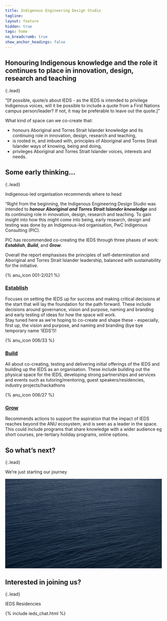 ```yaml
---
title: Indigenous Engineering Design Studio
tagline:
layout: feature
hidden: true
tags: home
no_breadcrumb: true
show_anchor_headings: false
---
```


## Honouring Indigenous knowledge and the role it continues to place in innovation, design, research and teaching

{:.lead}

“[If possible, quote/s about IEDS - as the IEDS is intended to privilege Indigenous voices, will it be possible to include a quote from a First Nations campus person/leader? If not, it may be preferable to leave out the quote.]”

What kind of space can we co-create that:
 - honours Aboriginal and Torres Strait Islander knowledge and its continuing role in innovation, design, research and teaching, 
 - is rooted in, and imbued with, principles of Aboriginal and Torres Strait Islander ways of knowing, being and doing,
 - privileges Aboriginal and Torres Strait Islander voices, interests and needs.


## Some early thinking...

{:.lead}

Indigenous-led organisation recommends where to head

“Right from the beginning, the Indigenous Engineering Design Studio was intended to ***honour Aboriginal and Torres Strait Islander knowledge*** and its continuing role in innovation, design, research and teaching. To gain insight into how this might come into being, early research, design and testing was done by an Indigenous-led organisation, PwC Indigenous Consulting (PIC). 

PIC has recommended co-creating the IEDS through three phases of work: ***Establish***, ***Build***, and ***Grow***. 

Overall the report emphasises the principles of self-determination and Aboriginal and Torres Strait Islander leadership, balanced with sustainability for the initiative. 

<style>
/* FIXME (duplicated across from cybernetics homepage) */
.img-container {
  display: grid;
  place-items: center;
}
.img-container img {
  width: 50%;
  margin-bottom: 1rem;
}
</style>

<div class="grid grid--3">
  <article markdown="1">

{% anu_icon 001-2/021 %}

### [Establish](#)

Focuses on setting the IEDS up for success and making critical decisions at the start that will lay the foundation for the path forward. These include decisions around governance, vision and purpose, naming and branding and early testing of ideas for how the space will work.  
Stay tuned here as we’re hoping to co-create and shape these - especially, first up, the vision and purpose, and naming and branding (bye bye temporary name ‘IEDS’!)! 

  </article>

  <article markdown="1">

{% anu_icon 006/33 %}

### [Build](#)

All about co-creating, testing and delivering initial offerings of the IEDS and building up the IEDS as an organisation. These include building out the physical space for the IEDS, developing strong partnerships and services and events such as tutoring/mentoring, guest speakers/residencies, industry projects/hackathons 

  </article>

  <article markdown="1">

{% anu_icon 006/27 %}

### [Grow](#)

Recommends actions to support the aspiration that the impact of IEDS reaches beyond the ANU ecosystem, and is seen as a leader in the space. This could include programs that share knowledge with a wider audience eg short courses, pre-tertiary holiday programs, online options.

  </article>

</div>

## So what’s next?

{:.lead}

We’re just starting our journey

![Banner Image for Residencies](assets/images/IEDS%20-%20placeholder%20image.jpeg)

## Interested in joining us?

{:.lead}

IEDS Residencies


{% include ieds_chat.html %}